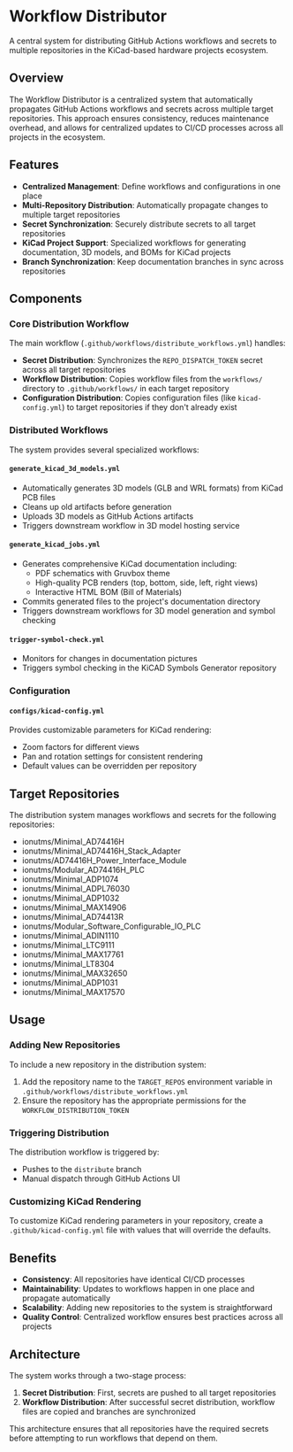 # Workflow Distributor

A central system for distributing GitHub Actions workflows and secrets to multiple repositories in the KiCad-based hardware projects ecosystem.

## Overview

The Workflow Distributor is a centralized system that automatically propagates GitHub Actions workflows and secrets across multiple target repositories. This approach ensures consistency, reduces maintenance overhead, and allows for centralized updates to CI/CD processes across all projects in the ecosystem.

## Features

- **Centralized Management**: Define workflows and configurations in one place
- **Multi-Repository Distribution**: Automatically propagate changes to multiple target repositories
- **Secret Synchronization**: Securely distribute secrets to all target repositories
- **KiCad Project Support**: Specialized workflows for generating documentation, 3D models, and BOMs for KiCad projects
- **Branch Synchronization**: Keep documentation branches in sync across repositories

## Components

### Core Distribution Workflow

The main workflow (`.github/workflows/distribute_workflows.yml`) handles:

- **Secret Distribution**: Synchronizes the `REPO_DISPATCH_TOKEN` secret across all target repositories
- **Workflow Distribution**: Copies workflow files from the `workflows/` directory to `.github/workflows/` in each target repository
- **Configuration Distribution**: Copies configuration files (like `kicad-config.yml`) to target repositories if they don't already exist

### Distributed Workflows

The system provides several specialized workflows:

#### `generate_kicad_3d_models.yml`
- Automatically generates 3D models (GLB and WRL formats) from KiCad PCB files
- Cleans up old artifacts before generation
- Uploads 3D models as GitHub Actions artifacts
- Triggers downstream workflow in 3D model hosting service

#### `generate_kicad_jobs.yml`
- Generates comprehensive KiCad documentation including:
  - PDF schematics with Gruvbox theme
  - High-quality PCB renders (top, bottom, side, left, right views)
  - Interactive HTML BOM (Bill of Materials)
- Commits generated files to the project's documentation directory
- Triggers downstream workflows for 3D model generation and symbol checking

#### `trigger-symbol-check.yml`
- Monitors for changes in documentation pictures
- Triggers symbol checking in the KiCAD Symbols Generator repository

### Configuration

#### `configs/kicad-config.yml`
Provides customizable parameters for KiCad rendering:
- Zoom factors for different views
- Pan and rotation settings for consistent rendering
- Default values can be overridden per repository

## Target Repositories

The distribution system manages workflows and secrets for the following repositories:

- ionutms/Minimal_AD74416H
- ionutms/Minimal_AD74416H_Stack_Adapter
- ionutms/AD74416H_Power_Interface_Module
- ionutms/Modular_AD74416H_PLC
- ionutms/Minimal_ADP1074
- ionutms/Minimal_ADPL76030
- ionutms/Minimal_ADP1032
- ionutms/Minimal_MAX14906
- ionutms/Minimal_AD74413R
- ionutms/Modular_Software_Configurable_IO_PLC
- ionutms/Minimal_ADIN1110
- ionutms/Minimal_LTC9111
- ionutms/Minimal_MAX17761
- ionutms/Minimal_LT8304
- ionutms/Minimal_MAX32650
- ionutms/Minimal_ADP1031
- ionutms/Minimal_MAX17570

## Usage

### Adding New Repositories

To include a new repository in the distribution system:
1. Add the repository name to the `TARGET_REPOS` environment variable in `.github/workflows/distribute_workflows.yml`
2. Ensure the repository has the appropriate permissions for the `WORKFLOW_DISTRIBUTION_TOKEN`

### Triggering Distribution

The distribution workflow is triggered by:
- Pushes to the `distribute` branch
- Manual dispatch through GitHub Actions UI

### Customizing KiCad Rendering

To customize KiCad rendering parameters in your repository, create a `.github/kicad-config.yml` file with values that will override the defaults.

## Benefits

- **Consistency**: All repositories have identical CI/CD processes
- **Maintainability**: Updates to workflows happen in one place and propagate automatically
- **Scalability**: Adding new repositories to the system is straightforward
- **Quality Control**: Centralized workflow ensures best practices across all projects

## Architecture

The system works through a two-stage process:
1. **Secret Distribution**: First, secrets are pushed to all target repositories
2. **Workflow Distribution**: After successful secret distribution, workflow files are copied and branches are synchronized

This architecture ensures that all repositories have the required secrets before attempting to run workflows that depend on them.

